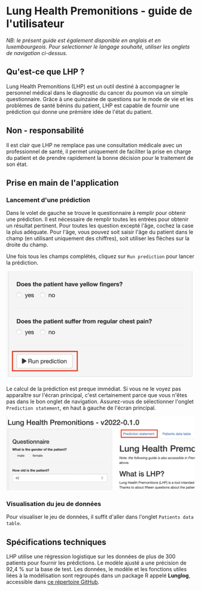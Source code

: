 # Lung Health Premonitions - guide de l'utilisateur

_NB: le présent guide est également disponible en anglais et en luxembourgeois. Pour selectionner le langage souhaité, utiliser les onglets de navigation ci-dessus._

## Qu'est-ce que LHP ?

Lung Health Premonitions (LHP) est un outil destiné à accompagner le personnel médical dans le diagnostic du cancer du poumon via un simple questionnaire. Grâce à une quinzaine de questions sur le mode de vie et les problèmes de santé bénins du patient, LHP est capable de fournir une prédiction qui donne une prémière idée de l'état du patient.

## Non - responsabilité

Il est clair que LHP ne remplace pas une consultation médicale avec un professionnel de santé, il permet uniquement de faciliter la prise en charge du patient et de prendre rapidement la bonne décision pour le traitement de son état. 

## Prise en main de l'application

### Lancement d'une prédiction

Dans le volet de gauche se trouve le questionnaire à remplir pour obtenir une prédiction. Il est nécessaire de remplir toutes les entrées pour obtenir un résultat pertinent. Pour toutes les question excepté l'âge, cochez la case la plus adéquate. Pour l'âge, vous pouvez soit saisir l'âge du patient dans le champ (en utilisant uniquement des chiffres), soit utiliser les flèches sur la droite du champ.

Une fois tous les champs complétés, cliquez sur `Run prediction` pour lancer la prédiction.

<span style="display:block;text-align:center">
<img src="run-prediction.png" alt="run prediction" width="700"/>
</span>

Le calcul de la prédiction est preque immédiat. Si vous ne le voyez pas apparaître sur l'écran principal, c'est certainement parce que vous n'êtes pas dans le bon onglet de navigation. Assurez-vous de sélectionner l'onglet `Prediction statement`, en haut à gauche de l'écran principal. 

<span style="display:block;text-align:center">
<img src="prediction-statement.png" alt="prediction statement" width="700"/>
</span>

### Visualisation du jeu de données

Pour visualiser le jeu de données, il suffit d'aller dans l'onglet `Patients data table`. 

## Spécifications techniques

LHP utilise une régression logistique sur les données de plus de 300 patients pour fournir les prédictions. Le modèle ajusté a une précision de 92,4 % sur la base de test. Les données, le modèle et les fonctions utiles liées à la modélisation sont regroupés dans un package R appelé **Lunglog**, accessible dans [ce répertoire GitHub](https://github.com/B-Gendron/lunglog).
